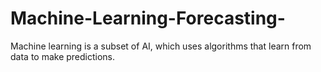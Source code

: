 # Machine-Learning-Forecasting-
Machine learning is a subset of AI, which uses algorithms that learn from data to make predictions.
